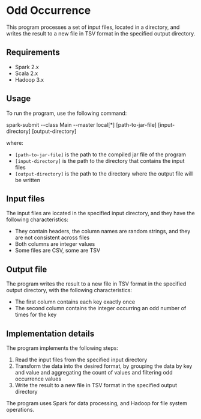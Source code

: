 # Odd Occurrence

This program processes a set of input files, located in a directory, and writes the result to a new file in TSV format in the specified output directory.

## Requirements

- Spark 2.x
- Scala 2.x
- Hadoop 3.x

## Usage

To run the program, use the following command:

spark-submit --class Main --master local[*] [path-to-jar-file] [input-directory] [output-directory]

where:
- `[path-to-jar-file]` is the path to the compiled jar file of the program
- `[input-directory]` is the path to the directory that contains the input files
- `[output-directory]` is the path to the directory where the output file will be written

## Input files

The input files are located in the specified input directory, and they have the following characteristics:

- They contain headers, the column names are random strings, and they are not consistent across files
- Both columns are integer values
- Some files are CSV, some are TSV

## Output file

The program writes the result to a new file in TSV format in the specified output directory, with the following characteristics:

- The first column contains each key exactly once
- The second column contains the integer occurring an odd number of times for the key

## Implementation details

The program implements the following steps:

1. Read the input files from the specified input directory
2. Transform the data into the desired format, by grouping the data by key and value and aggregating the count of values
and filtering odd occurrence values
3. Write the result to a new file in TSV format in the specified output directory

The program uses Spark for data processing, and Hadoop for file system operations.